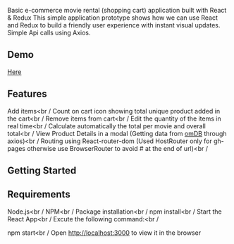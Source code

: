 Basic e-commerce movie rental (shopping cart) application built with React & Redux
This simple application prototype shows how we can use React and Redux to build a friendly user experience with instant visual updates.
Simple Api calls using Axios.

## Demo
[Here](https://shubhamb11.github.io/movieProject/)

## Features
Add items<br /
Count on cart icon showing total unique product added in the cart<br /
Remove items from cart<br /
Edit the quantity of the items in real time<br /
Calculate automatically the total per movie and overall total<br /
View Product Details in a modal (Getting data from [omDB](http://www.omdbapi.com/) through axios)<br /
Routing using React-router-dom (Used HostRouter only for gh-pages otherwise use BrowserRouter to avoid # at the end of url)<br /

## Getting Started

## Requirements
Node.js<br /
NPM<br /
Package installation<br /
npm install<br /
Start the React App<br /
Excute the following command:<br /

npm start<br /
Open [http://localhost:3000](http://localhost:3000) to view it in the browser
